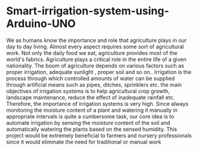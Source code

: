 # Smart-irrigation-system-using-Arduino-UNO

We as humans know the importance and role that agriculture plays in our day to day living. Almost every aspect requires some sort of agricultural work. Not only the daily food we eat, agriculture provides most of the world's fabrics. Agriculture  plays a critical role in the entire life of a given nationality. The boom of agriculture depends on various factors such as proper irrigation, adequate sunlight , proper soil  and so on..  Irrigation is the process through which controlled amounts of water can be supplied through artificial means such as pipes, ditches, sprinklers etc. the main objectives of irrigation systems is to help agricultural crop growth, landscape maintenance, reduce the effect of inadequate rainfall etc. Therefore, the importance of irrigation systems is very high. Since always monitoring the moisture content of a plant and watering it manually in appropriate intervals is quite a cumbersome task, our core idea is to automate irrigation by sensing the moisture content of the soil and automatically watering the plants based on the sensed humidity. This project would be extremely beneficial to farmers and nursery professionals since it would eliminate the need for traditional or manual work
